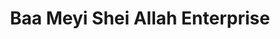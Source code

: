 ---
title: "Baa Meyi Shei Allah Enterprise"
url: /accra/baa-meyi-shei-allah-enterprise/
shop: kiosk
---
